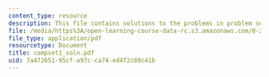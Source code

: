 ```yaml
---
content_type: resource
description: This file contains solutions to the problems in problem set 1.
file: /media/https%3A/open-learning-course-data-rc.s3.amazonaws.com/8-282j-introduction-to-astronomy-spring-2006/7a47265195cfa97cca74ed4f2c89c41b_compset1_soln.pdf
file_type: application/pdf
resourcetype: Document
title: compset1_soln.pdf
uid: 7a472651-95cf-a97c-ca74-ed4f2c89c41b
---
```

